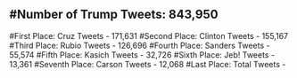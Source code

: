 #Number of Trump Tweets: 843,950
---
#First Place: Cruz Tweets - 171,631
#Second Place: Clinton Tweets - 155,167
#Third Place: Rubio Tweets - 126,696
#Fourth Place: Sanders Tweets - 55,574
#Fifth Place: Kasich Tweets - 32,726
#Sixth Place: Jeb! Tweets - 13,361
#Seventh Place: Carson Tweets - 12,068
#Last Place: Total Tweets -  

